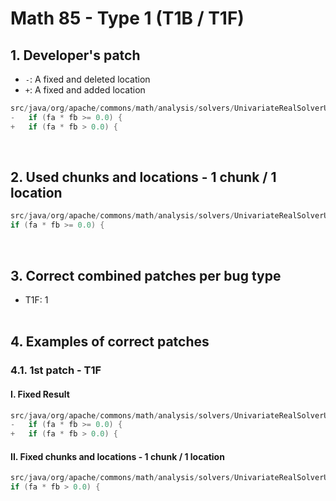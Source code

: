 # Math 85 - Type 1 (T1B / T1F)

## 1. Developer's patch
* `-`: A fixed and deleted location
* `+`: A fixed and added location
```java
src/java/org/apache/commons/math/analysis/solvers/UnivariateRealSolverUtils.java: 198
-   if (fa * fb >= 0.0) {
+   if (fa * fb > 0.0) {
```
<br>

## 2. Used chunks and locations - 1 chunk / 1 location
```java
src/java/org/apache/commons/math/analysis/solvers/UnivariateRealSolverUtils.java: 198
if (fa * fb >= 0.0) {
```
<br>

## 3. Correct combined patches per bug type
* T1F: 1
<br><br>

## 4. Examples of correct patches
### 4.1. 1st patch - T1F
#### I. Fixed Result
```java
src/java/org/apache/commons/math/analysis/solvers/UnivariateRealSolverUtils.java: 198
-   if (fa * fb >= 0.0) {
+   if (fa * fb > 0.0) {
```

#### II. Fixed chunks and locations - 1 chunk / 1 location
```java
src/java/org/apache/commons/math/analysis/solvers/UnivariateRealSolverUtils.java: 198
if (fa * fb > 0.0) {
```  
<br><br>